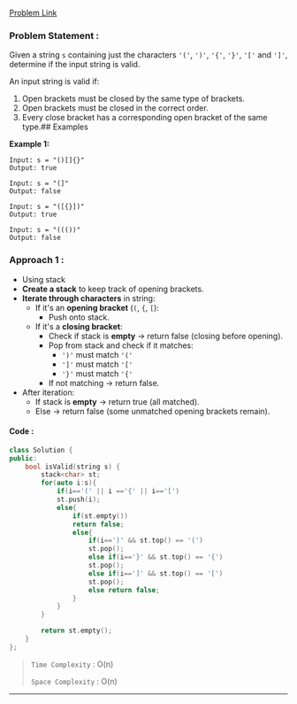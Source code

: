 [Problem Link](https://leetcode.com/problems/valid-parentheses/description/)
### Problem Statement : 

Given a string `s` containing just the characters `'('`, `')'`, `'{'`, `'}'`, `'['` and `']'`, determine if the input string is valid.

An input string is valid if:

1. Open brackets must be closed by the same type of brackets.
2. Open brackets must be closed in the correct order.
3. Every close bracket has a corresponding open bracket of the same type.## Examples

**Example 1:**

```
Input: s = "()[]{}"
Output: true

Input: s = "(]"
Output: false

Input: s = "([{}])"
Output: true

Input: s = "((())"
Output: false

```

### Approach 1 :

- Using stack
- **Create a stack** to keep track of opening brackets.
- **Iterate through characters** in string:
    - If it's an **opening bracket** (`(`, `{`, `[`):
        - Push onto stack.
    - If it's a **closing bracket**:
        - Check if stack is **empty** → return false (closing before opening).
        - Pop from stack and check if it matches:
            - `')'` must match `'('`
            - `']'` must match `'['`
            - `'}'` must match `'{'`
        - If not matching → return false.    
- After iteration:
    - If stack is **empty** → return true (all matched).
    - Else → return false (some unmatched opening brackets remain).

#### Code :

``` cpp
class Solution {
public:
    bool isValid(string s) {
        stack<char> st;
        for(auto i:s){
            if(i=='(' || i =='{' || i=='[')
            st.push(i);
            else{
                if(st.empty())
                return false;
                else{
                    if(i==')' && st.top() == '(')
                    st.pop();
                    else if(i=='}' && st.top() == '{')
                    st.pop();
                    else if(i==']' && st.top() == '[')
                    st.pop();
                    else return false;
                }
            }
        }

        return st.empty();
    }
};

```


> `Time Complexity` : O(n)
> 
> `Space Complexity` : O(n)


---

